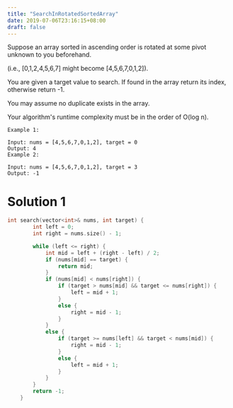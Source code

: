 ```yaml
---
title: "SearchInRotatedSortedArray"
date: 2019-07-06T23:16:15+08:00
draft: false
---
```


Suppose an array sorted in ascending order is rotated at some pivot unknown to you beforehand.

(i.e., [0,1,2,4,5,6,7] might become [4,5,6,7,0,1,2]).

You are given a target value to search. If found in the array return its index, otherwise return -1.

You may assume no duplicate exists in the array.

Your algorithm's runtime complexity must be in the order of O(log n).

```
Example 1:

Input: nums = [4,5,6,7,0,1,2], target = 0
Output: 4
Example 2:

Input: nums = [4,5,6,7,0,1,2], target = 3
Output: -1
```

# Solution 1

```c++
int search(vector<int>& nums, int target) {
		int left = 0;
		int right = nums.size() - 1;

		while (left <= right) {
			int mid = left + (right - left) / 2;
			if (nums[mid] == target) {
				return mid;
			}
			if (nums[mid] < nums[right]) {
				if (target > nums[mid] && target <= nums[right]) {
					left = mid + 1;
				}
				else {
					right = mid - 1;
				}
			}
			else {
				if (target >= nums[left] && target < nums[mid]) {
					right = mid - 1;
				}
				else {
					left = mid + 1;
				}
			}
		}
		return -1;
	}
```